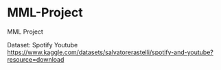 # MML-Project
MML Project

Dataset: Spotify Youtube 
https://www.kaggle.com/datasets/salvatorerastelli/spotify-and-youtube?resource=download

